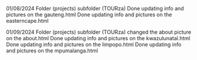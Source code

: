 01/08/2024
Folder (projects) subfolder (TOURza)
Done updating info and pictures on the gauteng.html
Done updating info and pictures on the easterncape.html

01/09/2024
Folder (projects) subfolder (TOURza)
changed the about picture on the about.html
Done updating info and pictures on the kwazulunatal.html
Done updating info and pictures on the limpopo.html
Done updating info and pictures on the mpumalanga.html

